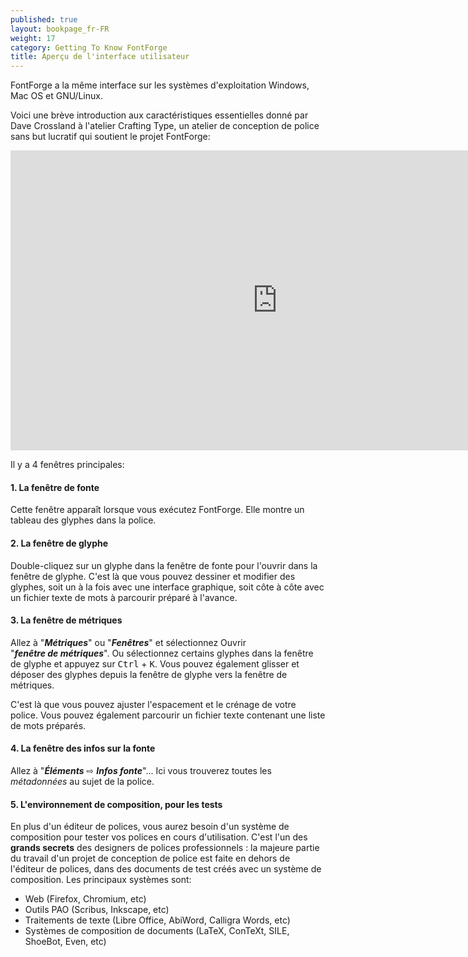 ```yaml
---
published: true
layout: bookpage_fr-FR
weight: 17
category: Getting To Know FontForge
title: Aperçu de l'interface utilisateur
---
```


FontForge a la même interface sur les systèmes d'exploitation Windows, Mac OS et GNU/Linux.

Voici une brève introduction aux caractéristiques essentielles donné par Dave Crossland à l'atelier Crafting Type, un atelier de conception de police sans but lucratif qui soutient le projet FontForge:

<iframe width="853" height="480" src="https://www.youtube-nocookie.com/embed/_EhwHL1aloI?rel=0&amp;showinfo=0&t=1m55s" frameborder="0" allowfullscreen></iframe>

Il y a 4 fenêtres principales:

#### 1. La fenêtre de fonte

Cette fenêtre apparaît lorsque vous exécutez FontForge.
Elle montre un tableau des glyphes dans la police.

#### 2. La fenêtre de glyphe

Double-cliquez sur un glyphe dans la fenêtre de fonte pour l'ouvrir dans la fenêtre de glyphe.
C'est là que vous pouvez dessiner et modifier des glyphes, soit un à la fois avec une interface graphique, soit côte à côte avec un fichier texte de mots à parcourir préparé à l'avance.

#### 3. La fenêtre de métriques

Allez à "_**Métriques**_" ou "_**Fenêtres**_" et sélectionnez Ouvrir "_**fenêtre&nbsp;de&nbsp;métriques**_".
Ou sélectionnez certains glyphes dans la fenêtre de glyphe et appuyez sur <kbd>Ctrl</kbd> + <kbd>K</kbd>.
Vous pouvez également glisser et déposer des glyphes depuis la fenêtre de glyphe vers la fenêtre de métriques.

C'est là que vous pouvez ajuster l'espacement et le crénage de votre police.
Vous pouvez également parcourir un fichier texte contenant une liste de mots préparés.

#### 4. La fenêtre des infos sur la fonte

Allez à "_**Éléments**_&nbsp;⇨&nbsp;_**Infos&nbsp;fonte**_"...
Ici vous trouverez toutes les _métadonnées_ au sujet de la police.

#### 5. L'environnement de composition, pour les tests

En plus d'un éditeur de polices, vous aurez besoin d'un système de composition pour tester vos polices en cours d'utilisation. C'est l'un des **grands secrets** des designers de polices professionnels : la majeure partie du travail d'un projet de conception de police est faite en dehors de l'éditeur de polices, dans des documents de test créés avec un système de composition.
Les principaux systèmes sont:

* Web (Firefox, Chromium, etc)
* Outils PAO (Scribus, Inkscape, etc)
* Traitements de texte (Libre Office, AbiWord, Calligra Words, etc)
* Systèmes de composition de documents (LaTeX, ConTeXt, SILE, ShoeBot, Even, etc)
